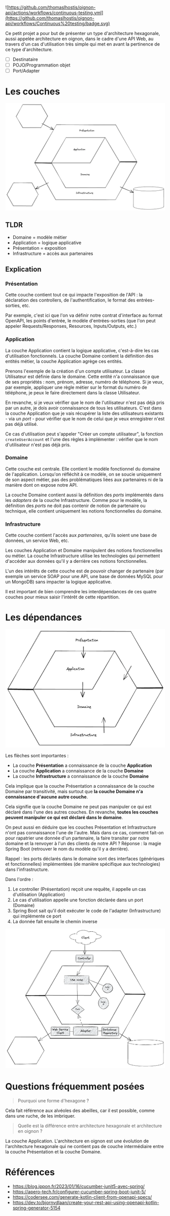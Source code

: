 ![https://github.com/thomaslhostis/oignon-api/actions/workflows/continuous-testing.yml](https://github.com/thomaslhostis/oignon-api/workflows/Continuous%20testing/badge.svg)

Ce petit projet a pour but de présenter un type d'architecture hexagonale, aussi appelée architecture en oignon, dans le cadre d'une API Web, au travers d'un cas d'utilisation très simple qui met en avant la pertinence de ce type d'architecture.

* [ ] Destinataire
* [ ] POJO/Programmation objet
* [ ] Port/Adapter

# Les couches

![](documentation/images/architecture-en-oignon.png)

## TLDR

* Domaine = modèle métier
* Application = logique applicative
* Présentation = exposition
* Infrastructure = accès aux partenaires

## Explication

### Présentation

Cette couche contient tout ce qui impacte l'exposition de l'API : la déclaration des controllers, de l'authentification, le format des entrées-sorties, etc.

Par exemple, c'est ici que l'on va définir notre contrat d'interface au format OpenAPI, les points d'entrée, le modèle d'entrées-sorties (que l'on peut appeler Requests/Responses, Resources, Inputs/Outputs, etc.)

### Application

La couche Application contient la logique applicative, c'est-à-dire les cas d'utilisation fonctionnels. La couche Domaine contient la définition des entités métier, la couche Application agrège ces entités.

Prenons l'exemple de la création d'un compte utilisateur. La classe Utilisateur est définie dans le domaine. Cette entité n'a connaissance que de ses propriétés : nom, prénom, adresse, numéro de téléphone. Si je veux, par exemple, appliquer une règle métier sur le format du numéro de téléphone, je peux le faire directement dans la classe Utilisateur.

En revanche, si je veux vérifier que le nom de l'utilisateur n'est pas déjà pris par un autre, je dois avoir connaissance de tous les utilisateurs. C'est dans la couche Application que je vais récupérer la liste des utilisateurs existants - via un *port* - pour vérifier que le nom de celui que je veux enregistrer n'est pas déjà utilisé.

Ce cas d'utilisation peut s'appeler "Créer un compte utilisateur", la fonction `createUserAccount` et l'une des règles à implémenter : vérifier que le nom d'utilisateur n'est pas déjà pris.

### Domaine

Cette couche est centrale. Elle contient le modèle fonctionnel du domaine de l'application. Lorsqu'on réfléchit à ce modèle, on se soucie uniquement de son aspect métier, pas des problématiques liées aux partenaires ni de la manière dont on expose notre API.

La couche Domaine contient aussi la définition des *ports* implémentés dans les *adapters* de la couche Infrastructure. Comme pour le modèle, la définition des *ports* ne doit pas contenir de notion de partenaire ou technique, elle contient uniquement les notions fonctionnelles du domaine.

### Infrastructure

Cette couche contient l'accès aux *partenaires*, qu'ils soient une base de données, un service Web, etc.

Les couches Application et Domaine manipulent des notions fonctionnelles ou métier. La couche Infrastructure utilise les technologies qui permettent d'accéder aux données qu'il y a derrière ces notions fonctionnelles.

L'un des intérêts de cette couche est de pouvoir changer de partenaire (par exemple un service SOAP pour une API, une base de données MySQL pour un MongoDB) sans impacter la logique applicative.

Il est important de bien comprendre les interdépendances de ces quatre couches pour mieux saisir l'intérêt de cette répartition.

# Les dépendances

![](documentation/images/interdependances-des-couches.png)

Les flèches sont importantes :

* La couche **Présentation** a connaissance de la couche **Application**
* La couche **Application** a connaissance de la couche **Domaine**
* La couche **Infrastructure** a connaissance de la couche **Domaine**

Cela implique que la couche Présentation a connaissance de la couche Domaine par transitivité, mais surtout que **la couche Domaine n'a connaissance d'aucune autre couche**.

Cela signifie que la couche Domaine ne peut pas manipuler ce qui est déclaré dans l'une des autres couches. En revanche, **toutes les couches peuvent manipuler ce qui est déclaré dans le domaine**.

On peut aussi en déduire que les couches Présentation et Infrastructure n'ont pas connaissance l'une de l'autre. Mais dans ce cas, comment fait-on pour rapatrier une donnée d'un partenaire, la faire transiter par notre domaine et la renvoyer à l'un des clients de notre API ? Réponse : la magie Spring Boot (retrouver le nom du modèle qu'il y a derrière).

Rappel : les ports déclarés dans le domaine sont des interfaces (génériques et fonctionnelles) implémentées (de manière spécifique aux technologies) dans l'infrastructure.

Dans l'ordre :

1. Le controller (Présentation) reçoit une requête, il appelle un cas d'utilisation (Application)
2. Le cas d'utilisation appelle une fonction déclarée dans un port (Domaine)
3. Spring Boot sait qu'il doit exécuter le code de l'adapter (Infrastructure) qui implémente ce port
4. La donnée fait ensuite le chemin inverse

![](documentation/images/parcours.png)

# Questions fréquemment posées

> Pourquoi une forme d'hexagone ?

Cela fait référence aux alvéoles des abeilles, car il est possible, comme dans une ruche, de les imbriquer.

> Quelle est la différence entre architecture hexagonale et architecture en oignon ?

La couche Application. L'architecture en oignon est une évolution de l'architecture hexagonale qui ne contient pas de couche intermédiaire entre la couche Présentation et la couche Domaine.

# Références

* https://blog.ippon.fr/2023/01/16/cucumber-junit5-avec-spring/
* https://apero-tech.fr/configurer-cucumber-spring-boot-junit-5/
* https://codersee.com/generate-kotlin-client-from-openapi-specs/
* https://dev.to/bjornvdlaan/create-your-rest-api-using-openapi-kotlin-spring-generator-5154
